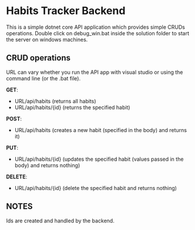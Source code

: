 # Habits Tracker Backend

This is a simple dotnet core API application which provides simple CRUDs operations.
Double click on debug_win.bat inside the solution folder to start the server on windows machines.

## CRUD operations
URL can vary whether you run the API app with visual studio or using the command line (or the .bat file).

**GET**:
- URL/api/habits        (returns all habits)
- URL/api/habits/{id}   (returns the specified habit)

**POST**:
- URL/api/habits        (creates a new habit (specified in the body) and returns it)

**PUT**:
- URL/api/habits/{id}   (updates the specified habit (values passed in the body) and returns nothing)

**DELETE**:
- URL/api/habits/{id}   (delete the specified habit and returns nothing)

 ## NOTES
 Ids are created and handled by the backend.